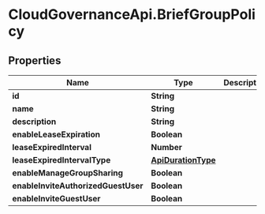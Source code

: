 # CloudGovernanceApi.BriefGroupPolicy

## Properties

Name | Type | Description | Notes
------------ | ------------- | ------------- | -------------
**id** | **String** |  | [optional] 
**name** | **String** |  | [optional] 
**description** | **String** |  | [optional] 
**enableLeaseExpiration** | **Boolean** |  | [optional] 
**leaseExpiredInterval** | **Number** |  | [optional] 
**leaseExpiredIntervalType** | [**ApiDurationType**](ApiDurationType.md) |  | [optional] 
**enableManageGroupSharing** | **Boolean** |  | [optional] 
**enableInviteAuthorizedGuestUser** | **Boolean** |  | [optional] 
**enableInviteGuestUser** | **Boolean** |  | [optional] 


